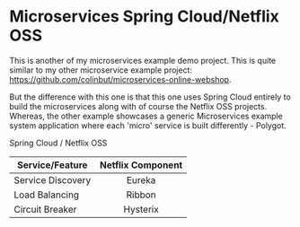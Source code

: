 # Microservices Spring Cloud/Netflix OSS

This is another of my microservices example demo project. This is quite similar to my other microservice example project: https://github.com/colinbut/microservices-online-webshop. 

But the difference with this one is that this one uses Spring Cloud entirely to build the microservices along with of course the Netflix OSS projects. Whereas, the other example showcases a generic Microservices example system application where each 'micro' service is built differently - Polygot.

Spring Cloud / Netflix OSS 

| Service/Feature   | Netflix Component |
| ----------------- | :---------------: |
| Service Discovery | Eureka            |
| Load Balancing    | Ribbon            |
| Circuit Breaker   | Hysterix          |


 
